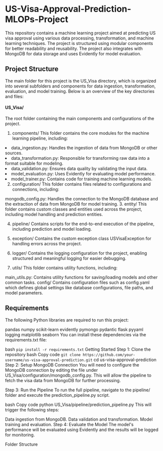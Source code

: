 # US-Visa-Approval-Prediction-MLOPs-Project

This repository contains a machine learning project aimed at predicting US visa approval using various data processing, transformation, and machine learning techniques. The project is structured using modular components for better readability and reusability. The project also integrates with MongoDB for data storage and uses Evidently for model evaluation.

## Project Structure
The main folder for this project is the US_Visa directory, which is organized into several subfolders and components for data ingestion, transformation, evaluation, and model training. Below is an overview of the key directories and files:

#### US_Visa/
The root folder containing the main components and configurations of the project.

1. components/
This folder contains the core modules for the machine learning pipeline, including:

<li>data_ingestion.py: Handles the ingestion of data from MongoDB or other sources.
<li>data_transformation.py: Responsible for transforming raw data into a format suitable for modeling.
<li>data_validation.py: Ensures data quality by validating the input data.
<li>model_evaluation.py: Uses Evidently for evaluating model performance.
<li>model_trainer.py: Contains code for training machine learning models.

2. configuration/
This folder contains files related to configurations and connections, including:

mongodb_config.py: Handles the connection to the MongoDB database and the extraction of data from MongoDB for model training.
3. entity/
This folder contains custom classes and entities used across the project, including model handling and prediction entities.

4. pipeline/
Contains scripts for the end-to-end execution of the pipeline, including prediction and model loading.

5. exception/
Contains the custom exception class USVisaException for handling errors across the project.

6. logger/
Contains the logging configuration for the project, enabling structured and meaningful logging for easier debugging.

7. utils/
This folder contains utility functions, including:

main_utils.py: Contains utility functions for saving/loading models and other common tasks.
config/
Contains configuration files such as config.yaml which defines global settings like database configurations, file paths, and model parameters.

## Requirements
The following Python libraries are required to run this project:

pandas
numpy
scikit-learn
evidently
pymongo
pydantic
flask
pyyaml
logging
matplotlib
seaborn
You can install these dependencies via the requirements.txt file:

bash
`pip install -r requirements.txt`
Getting Started
Step 1: Clone the repository
bash
Copy code
`git clone https://github.com/your-username/us-visa-approval-prediction.git`
cd us-visa-approval-prediction
Step 2: Setup MongoDB Connection
You will need to configure the MongoDB connection by editing the file under US_Visa/configuration/mongodb_config.py. This will allow the pipeline to fetch the visa data from MongoDB for further processing.

Step 3: Run the Pipeline
To run the full pipeline, navigate to the pipeline/ folder and execute the prediction_pipeline.py script.

bash
Copy code
python US_Visa/pipeline/prediction_pipeline.py
This will trigger the following steps:

Data ingestion from MongoDB.
Data validation and transformation.
Model training and evaluation.
Step 4: Evaluate the Model
The model's performance will be evaluated using Evidently and the results will be logged for monitoring.

Folder Structure
